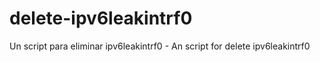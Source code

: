 # delete-ipv6leakintrf0
Un script para eliminar ipv6leakintrf0 - An script for delete ipv6leakintrf0
